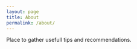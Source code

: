 ```yaml
---
layout: page
title: About
permalink: /about/
---
```


Place to gather usefull tips and recommendations.
